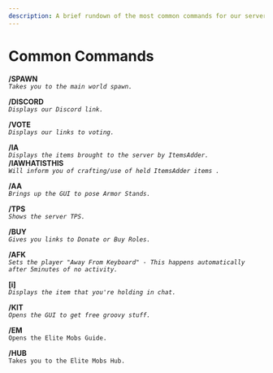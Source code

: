 ```yaml
---
description: A brief rundown of the most common commands for our server.
---
```


# Common Commands

**/SPAWN**  
_`Takes you to the main world spawn.`_

**/DISCORD**  
_`Displays our Discord link.`_

**/VOTE**  
_`Displays our links to voting.`_

**/IA**  
_`Displays the items brought to the server by ItemsAdder.`_  
**/IAWHATISTHIS**  
_`Will inform you of crafting/use of held ItemsAdder items .`_

**/AA**  
_`Brings up the GUI to pose Armor Stands.`_

**/TPS**  
_`Shows the server TPS.`_

**/BUY**  
_`Gives you links to Donate or Buy Roles.`_

**/AFK**  
_`Sets the player "Away From Keyboard" - This happens automatically after 5minutes of no activity.`_

**\[i\]**  
_`Displays the item that you're holding in chat.`_

**/KIT**  
_`Opens the GUI to get free groovy stuff.`_

**/EM**  
`Opens the Elite Mobs Guide.`

**/HUB**  
`Takes you to the Elite Mobs Hub.`



